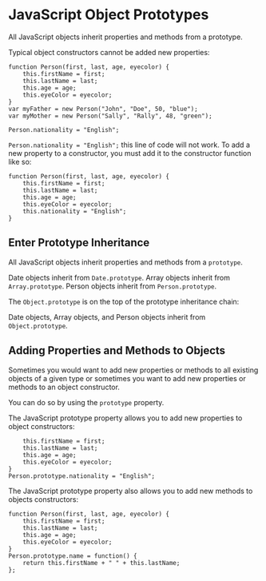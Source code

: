 # JavaScript Object Prototypes

All JavaScript objects inherit properties and methods from a prototype.

Typical object constructors cannot be added new properties:

```
function Person(first, last, age, eyecolor) {
    this.firstName = first;
    this.lastName = last;
    this.age = age;
    this.eyeColor = eyecolor;
}
var myFather = new Person("John", "Doe", 50, "blue");
var myMother = new Person("Sally", "Rally", 48, "green");

Person.nationality = "English";
```
```Person.nationality = "English";``` this line of code will not work. To add a new property to a constructor, you must add it to the constructor function like so:

```
function Person(first, last, age, eyecolor) {
    this.firstName = first;
    this.lastName = last;
    this.age = age;
    this.eyeColor = eyecolor;
    this.nationality = "English";
}
```

## Enter Prototype Inheritance
All JavaScript objects inherit properties and methods from a ```prototype```.

Date objects inherit from ```Date.prototype```. Array objects inherit from ```Array.prototype```. Person objects inherit from ```Person.prototype```.

The ```Object.prototype``` is on the top of the prototype inheritance chain:

Date objects, Array objects, and Person objects inherit from ```Object.prototype```.

## Adding Properties and Methods to Objects

Sometimes you would want to add new properties or methods to all existing objects of a given type or sometimes you want to add new properties or methods to an object constructor.

You can do so by using the ```prototype``` property.

The JavaScript prototype property allows you to add new properties to object constructors:

```
    this.firstName = first;
    this.lastName = last;
    this.age = age;
    this.eyeColor = eyecolor;
}
Person.prototype.nationality = "English";
```

The JavaScript prototype property also allows you to add new methods to objects constructors:

```
function Person(first, last, age, eyecolor) {
    this.firstName = first;
    this.lastName = last;
    this.age = age;
    this.eyeColor = eyecolor;
}
Person.prototype.name = function() {
    return this.firstName + " " + this.lastName;
};
```